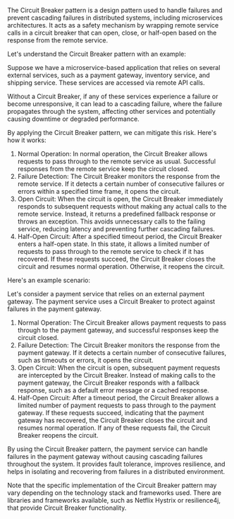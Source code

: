 The Circuit Breaker pattern is a design pattern used to handle failures and prevent cascading failures in distributed systems, including microservices architectures. It acts as a safety mechanism by wrapping remote service calls in a circuit breaker that can open, close, or half-open based on the response from the remote service.

Let's understand the Circuit Breaker pattern with an example:

Suppose we have a microservice-based application that relies on several external services, such as a payment gateway, inventory service, and shipping service. These services are accessed via remote API calls.

Without a Circuit Breaker, if any of these services experience a failure or become unresponsive, it can lead to a cascading failure, where the failure propagates through the system, affecting other services and potentially causing downtime or degraded performance.

By applying the Circuit Breaker pattern, we can mitigate this risk. Here's how it works:

1. Normal Operation: In normal operation, the Circuit Breaker allows requests to pass through to the remote service as usual. Successful responses from the remote service keep the circuit closed.
2. Failure Detection: The Circuit Breaker monitors the response from the remote service. If it detects a certain number of consecutive failures or errors within a specified time frame, it opens the circuit.
3. Open Circuit: When the circuit is open, the Circuit Breaker immediately responds to subsequent requests without making any actual calls to the remote service. Instead, it returns a predefined fallback response or throws an exception. This avoids unnecessary calls to the failing service, reducing latency and preventing further cascading failures.
4. Half-Open Circuit: After a specified timeout period, the Circuit Breaker enters a half-open state. In this state, it allows a limited number of requests to pass through to the remote service to check if it has recovered. If these requests succeed, the Circuit Breaker closes the circuit and resumes normal operation. Otherwise, it reopens the circuit.

Here's an example scenario:

Let's consider a payment service that relies on an external payment gateway. The payment service uses a Circuit Breaker to protect against failures in the payment gateway.

1. Normal Operation: The Circuit Breaker allows payment requests to pass through to the payment gateway, and successful responses keep the circuit closed.
2. Failure Detection: The Circuit Breaker monitors the response from the payment gateway. If it detects a certain number of consecutive failures, such as timeouts or errors, it opens the circuit.
3. Open Circuit: When the circuit is open, subsequent payment requests are intercepted by the Circuit Breaker. Instead of making calls to the payment gateway, the Circuit Breaker responds with a fallback response, such as a default error message or a cached response.
4. Half-Open Circuit: After a timeout period, the Circuit Breaker allows a limited number of payment requests to pass through to the payment gateway. If these requests succeed, indicating that the payment gateway has recovered, the Circuit Breaker closes the circuit and resumes normal operation. If any of these requests fail, the Circuit Breaker reopens the circuit.

By using the Circuit Breaker pattern, the payment service can handle failures in the payment gateway without causing cascading failures throughout the system. It provides fault tolerance, improves resilience, and helps in isolating and recovering from failures in a distributed environment.

Note that the specific implementation of the Circuit Breaker pattern may vary depending on the technology stack and frameworks used. There are libraries and frameworks available, such as Netflix Hystrix or resilience4j, that provide Circuit Breaker functionality.
